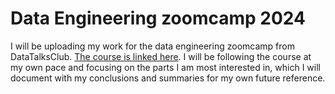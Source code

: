 # Data Engineering zoomcamp 2024

I will be uploading my work for the data engineering zoomcamp from DataTalksClub. [The course is linked here](https://github.com/DataTalksClub/data-engineering-zoomcamp). I will be following the course at my own pace and focusing on the parts I am most interested in, which I will document with my conclusions and summaries for my own future reference. 

